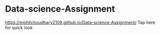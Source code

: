 # Data-science-Assignment
https://mohitchoudhary2109.github.io/Data-science-Assignment/ Tap here for quick look

